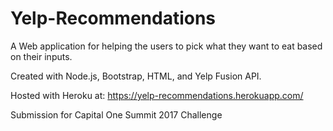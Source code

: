 # Yelp-Recommendations

A Web application for helping the users to pick what they want to eat based on their inputs.

Created with Node.js, Bootstrap, HTML, and Yelp Fusion API.

Hosted with Heroku at: https://yelp-recommendations.herokuapp.com/

Submission for Capital One Summit 2017 Challenge

